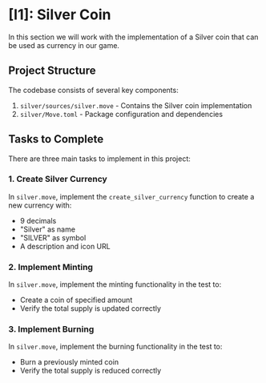 # [I1]: Silver Coin

In this section we will work with the implementation of a Silver coin that can be used as currency in our game.

## Project Structure

The codebase consists of several key components:

1. `silver/sources/silver.move` - Contains the Silver coin implementation
2. `silver/Move.toml` - Package configuration and dependencies

## Tasks to Complete

There are three main tasks to implement in this project:

### 1. Create Silver Currency
In `silver.move`, implement the `create_silver_currency` function to create a new currency with:
- 9 decimals
- "Silver" as name
- "SILVER" as symbol
- A description and icon URL

### 2. Implement Minting
In `silver.move`, implement the minting functionality in the test to:
- Create a coin of specified amount
- Verify the total supply is updated correctly

### 3. Implement Burning
In `silver.move`, implement the burning functionality in the test to:
- Burn a previously minted coin
- Verify the total supply is reduced correctly
